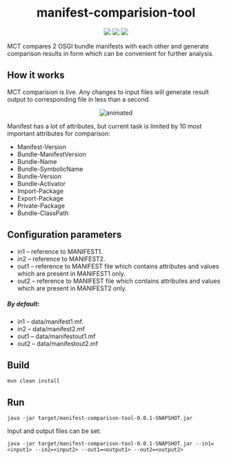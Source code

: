 <h1 align="center">
     manifest-comparision-tool
</h1>

<p align="center"> <img src="https://img.shields.io/badge/java.version-11-green" /> <img src="https://img.shields.io/badge/spring.boot-2.5.6-green" /> <img src="https://img.shields.io/badge/camel.version-3.12.0-green" /> </p>



MCT compares 2 OSGI bundle manifests with each other and generate comparison results in form which can be convenient for further analysis.

<h2>How it works</h2>

MCT comparision is live. Any changes to input files will generate result output to corresponding file in less than a second.

<p align="center">
  <img src="https://user-images.githubusercontent.com/24233849/141360924-caa87a73-6e26-40de-82d1-1f1799d0b207.gif" alt="animated" />
</p>

Manifest has a lot of attributes, but current task is limited by 10 most important attributes for comparison: 
* Manifest-Version
* Bundle-ManifestVersion
* Bundle-Name
* Bundle-SymbolicName
* Bundle-Version
* Bundle-Activator
* Import-Package
* Export-Package
* Private-Package
* Bundle-ClassPath

<h2>Configuration parameters</h2>

* in1 – reference to MANIFEST1. 
* in2  – reference to MANIFEST2.
* out1 – reference to MANIFEST file which contains attributes and values which are present in MANIFEST1 only. 
* out2 – reference to MANIFEST file which contains attributes and values which are present in MANIFEST2 only.

<h5>By default:</h5>

* in1 – data/manifest1.mf.
* in2  – data/manifest2.mf
* out1 – data/manifestout1.mf 
* out2 – data/manifestout2.mf



<h2>Build</h2>

```
mvn clean install
```

<h2>Run</h2>

```
java -jar target/manifest-comparison-tool-0.0.1-SNAPSHOT.jar
```

Input and output files can be set:

```
java -jar target/manifest-comparison-tool-0.0.1-SNAPSHOT.jar --in1=<input1> --in2=<input2> --out1=<output1> --out2=<output2>
```
